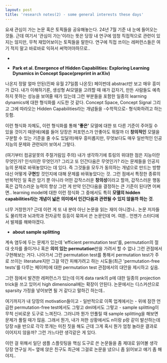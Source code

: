```yaml
---
layout: post
title: 'research notes(2) - some general interests these days'
---
```


요새 관심이 가는 논문 혹은 토픽들을 공유해놓는다. 24년 7월 기준 내 눈에 들어오는 것들. 근데 여기서 '관심이 가는'이라는 뜻은 당장 내 연구에 엄청 직접적으로 관련이 있지는 않지만, 무척 재밌어보이는 토픽들을 말한다. 연구에 직접 쓰이는 레퍼런스들은 여기 적지 말고 바로바로 익혀서 써먹어야하므로.. 

-

*  **Park et al. Emergence of Hidden Capabilities: Exploring Learning Dynamics in Concept Space(preprint in arXiv)**

나온지 정말 얼마 안된(진짜 유월 27일쯤 나온듯) 페이펀데 abstract만 보고 매우 흥미가 갔다. 내가 이해하기론, 생성형 AI모델을 고려할 때 얘가 갑자기, 만든 사람들도 예측하지 못하는 성능을 보여줄 때가 있는데 그런 부분들을 포함한 일종의 learning dynamics에 대한 형식화를 시도한 것 같다. Concept Space, Concept Signal 그리고 그에 따라오는 Hidden Capabilities라는 개념들을 -수학적으로- 형식화하려고 하는 듯함.

이런 형식화 자체도, 이런 형식화를 통해 **'좋은'** 모델에 대한 또 다른 기준이 주어질 수 있을 것이기 때문에(예를 들어 당장은 퍼포먼스가 안좋아도 뭐랄까 더 **창의적인** 모델을 구분할 수 있는 기준을 줄 수도 있달까)매우 흥미롭지만, 무엇보다도 매우 일반적인 인공지능의 문제와 관련되어 보여서 그렇다. 

(여기부터 컴공알못의 주절거림임 주의) 내가 생각하기에 튜링의 위대한 점은 지능이란 무엇인가? 인식이란 무엇인가? 그리고 또 인간다움은 무엇인가? 라는 문제들을 인공지능의 문제로 바꿔놓았다는 데 있다. 즉 그것들을 모두가 동의하는 개념으로 만드는 방향 대신 어떻게 **구현**할 것인지에 대해 문제를 바꿔놓았다는 것. 그런 점에서 특정한 종류의 반복적인 일 혹은 암기 뿐 아니라 어떤 갑작스러운 **창의성**이라고 할까, 갑작스러운 행동 혹은 갑작스러운 능력의 향상 그런 게 만약 인간다움을 결정하는 큰 기준이 된다면 어쩌면.. learning model에 대한 이런 정식화 그 중에서도 특히 **모델의 hidden capabilities라는 개념이 넓은 의미에서 인간다움과 관련될 수 있지 않을까 하는 것**.

너무 거창한가? 근데 이런 게 또 내 분야 아닌 논문을 읽는 재미 아니겠나.. 논문 저자들도 물리학과 뇌과학과 전자공학 등등이 묶여서 쓴 논문인데 머. 여튼.. 언젠가 스터디에서 발제를 해봐야겠다. 

*  **about sample splitting**

계속 염두에 두는 문제가 있는데 'efficient permutation test'를, permutation의 절대 숫자를 줄이거나 혹은 **의미 있는 permutation**만을 가려서 할 수 없나 그런 관점에서 구현해보는 거다. 나아가서 그런 permutation test를 통해서 permutation test가 주로 쓰이는 literature지만 그걸 약간 피해가려고 하는 시도들(최근 'permutation-free tests'를 다루는 페이퍼)에 대한 permutation test 관점에서의 대안을 제시하고 싶음. 

그런 점에서 발견한 레퍼런스가 있는데 이게 data rank의 p에 대한 일종의 projection trick을 쓰고 있어서 high dimensional에는 확장이 안된다. 논문에서는 디스커션으로 sparsity 가정을 넣어보면 될 거 같다고 말하긴 하는데.. 

여기까지가 내 당장의 motivation들이고 - 일반적으로 이쪽 업계에서는 - 위에 잠깐 언급한 permutation-free test에서도 그렇고 dml에서도 그렇고 - sample splitting이 무척 신비로운 도구로 느껴진다. 그러니까 뭔가 안풀릴 때 sample splitting을 해보면 문제가 풀릴 때가 많음. 그래서 뭔가, 내가 처한 상황에서도 n이랑 p랑 같이 발산하는데 당장 n을 반으로 각각 쪼개는 미친 짓을 해도 근데 그게 혹시 뭔가 엄청 놀라운 결과로 이어지지 않을까? 그런 가느다란 생각같은 게 있다. 

이런 걸 위해서 일단 샘플 스플릿팅을 핵심 도구로 쓴 논문들을 좀 제대로 읽어볼 생각 당장 연구실 저~ 옆에 앉은 친구도 최근에 그걸로 논문을 냈으니 좀 읽어보고 얘기 좀 해야지.. 


